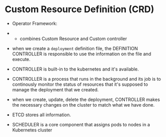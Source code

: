 # Custom Resource Definition (CRD)
- Operator Framework:
- - combines Custom Resource and Custom controller

- when we create a `deployment` definition file, the DEFINITION CONTROLLER is responsible to use the information on the file and execute.
- CONTROLLER is built-in to the kubernetes and it's available. 
- CONTROLLER is a process that runs in the background and its job is to continously monitor the status of resources that it's supposed to manage the deployment that we created.
- when we create, update, delete the deployment, CONTROLLER makes the necessary changes on the cluster to match what we have done.

- ETCD stores all information.
- SCHEDULER is a core component that assigns pods to nodes in a Kubernetes cluster
